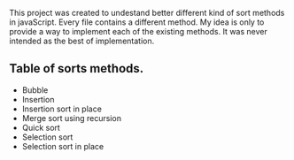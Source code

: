 This project was created to undestand better different kind of sort methods in javaScript.
Every file contains a different method.
My idea is only to provide a way to implement each of the existing methods. It was never intended as the best of implementation.

## Table of sorts methods.

- Bubble
- Insertion
- Insertion sort in place
- Merge sort using recursion 
- Quick sort
- Selection sort
- Selection sort in place